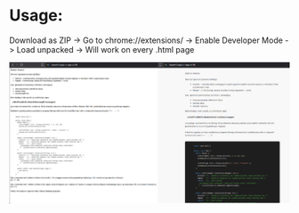 # Usage:
Download as ZIP -> Go to chrome://extensions/ -> Enable Developer Mode -> Load unpacked -> Will work on every .html page

![](etc/preview.png)

